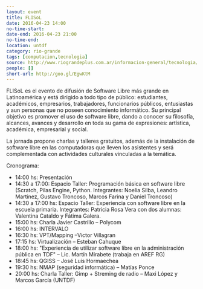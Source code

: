 ```yaml
---
layout: event 
title: FLISoL
date: 2016-04-23 14:00
no-time-start: 
date-end: 2016-04-23 21:00
no-time-end: 
location: untdf
category: rio-grande
tags: [computacion,tecnologia]
source: http://www.riograndeplus.com.ar/informacion-general/tecnologia/la-untdf-sera-sede-del-festival-latinoamericano-de-instalacion-de-software-libre-flisol/
people: []
short-url: http://goo.gl/EgwKtM
---
```


FLISoL es el evento de difusión de Software Libre más grande en Latinoamérica y está dirigido a todo tipo de público: estudiantes, académicos, empresarios, trabajadores, funcionarios públicos, entusiastas y aun personas que no poseen conocimiento informático. Su principal objetivo es promover el uso de software libre, dando a conocer su filosofía, alcances, avances y desarrollo en toda su gama de expresiones: artística, académica, empresarial y social.

La jornada propone charlas y talleres gratuitos, además de la instalación de software libre en las computadoras que lleven los asistentes y será complementada con actividades culturales vinculadas a la temática.

Cronograma:

- 14:00 hs: Presentación
- 14:30 a 17:00: Espacio Taller: Programación básica en software libre (Scratch, Pilas Engine, Python. Integrantes: Noelia Silba, Leandro Martinez, Gustavo Troncoso, Marcos Farina y Daniel Troncoso)
- 14:30 a 17:00 hs: Espacio Taller: Experiencia con software libre en la escuela primaria. Integrantes: Patricia Rosa Vera con dos alumnas: Valentina Cataldo y Fátima Galera.
- 15:00 hs: Charla Javier Castrillo – Polycom
- 16:00 hs: INTERVALO
- 16:30 hs: VPT/Mapping –Victor Villagran
- 17:15 hs: Virtualización – Esteban Cahuque
- 18:00 hs: "Experiencia de utilizar software libre en la administración pública en TDF" – Lic. Martín Mirabete (trabaja en AREF RG)
- 18:45 hs: QGISS – José Luis Hormaechea
- 19:30 hs: NMAP (seguridad informática) – Matías Ponce
- 20:00 hs: Charla Taller: Gimp + Streming de radio – Maxi López y Marcos García (UNTDF)